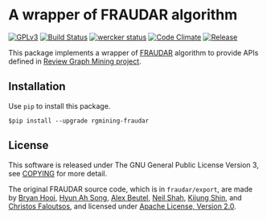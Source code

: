 # A wrapper of FRAUDAR algorithm
[![GPLv3](https://img.shields.io/badge/license-GPLv3-blue.svg)](https://www.gnu.org/copyleft/gpl.html)
[![Build Status](https://travis-ci.org/rgmining/fraudar.svg?branch=master)](https://travis-ci.org/rgmining/fraudar)
[![wercker status](https://app.wercker.com/status/0187c42cbf06f25156d1cc6bf6ca6ae8/s/master "wercker status")](https://app.wercker.com/project/byKey/0187c42cbf06f25156d1cc6bf6ca6ae8)
[![Code Climate](https://codeclimate.com/github/rgmining/fraudar/badges/gpa.svg)](https://codeclimate.com/github/rgmining/fraudar)
[![Release](https://img.shields.io/badge/release-0.5.1-brightgreen.svg)](https://github.com/rgmining/fraudar/releases/tag/v0.5.1)

This package implements a wrapper of
[FRAUDAR](https://www.andrew.cmu.edu/user/bhooi/projects/fraudar/index.html)
algorithm to provide APIs defined in
[Review Graph Mining project](https://rgmining.github.io/).


## Installation
Use `pip` to install this package.

```
$pip install --upgrade rgmining-fraudar
```


## License
This software is released under The GNU General Public License Version 3,
see [COPYING](COPYING) for more detail.

The original FRAUDAR source code, which is in `fraudar/export`, are made by
[Bryan Hooi](https://www.andrew.cmu.edu/user/bhooi/index.html),
[Hyun Ah Song](http://www.cs.cmu.edu/~hyunahs/),
[Alex Beutel](http://alexbeutel.com/),
[Neil Shah](http://www.cs.cmu.edu/~neilshah/),
[Kijung Shin](http://www.cs.cmu.edu/~kijungs/), and
[Christos Faloutsos](http://www.cs.cmu.edu/~christos/),
and licensed under [Apache License, Version 2.0](LICENSE-2.0).
